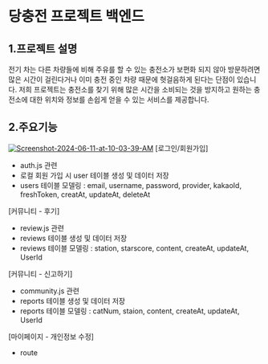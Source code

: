 # 당충전 프로젝트 백엔드

## 1.프로젝트 설명
전기 차는 다른 차량들에 비해 주유를 할 수 있는 충전소가 보편화 되지 않아 방문하려면 많은 시간이 걸린다거나 이미 충전 중인 차량 때문에 헛걸음하게 된다는 단점이 있습니다.
저희 프로젝트는 충전소를 찾기 위해 많은 시간을 소비되는 것을 방지하고 원하는 충전소에 대한 위치와 정보를 손쉽게 얻을 수 있는 서비스를 제공합니다.

## 2.주요기능
<a href="https://ibb.co/nnDtQgT"><img src="https://i.ibb.co/nnDtQgT/Screenshot-2024-06-11-at-10-03-39-AM.png" alt="Screenshot-2024-06-11-at-10-03-39-AM" border="0"></a>
[로그인/회원가입]
- auth.js 관련 
- 로컬 회원 가입 시 user 테이블 생성 및 데이터 저장
- users 테이블 모델링 : email, username, password, provider, kakaoId, freshToken, creatAt, updateAt, deleteAt

[커뮤니티 - 후기]
- review.js 관련
- reviews 테이블 생성 및 데이터 저장
- reviews 테이블 모델링 : station, starscore, content, createAt, updateAt, UserId
  
[커뮤니티 - 신고하기]
- community.js 관련
- reports 테이블 생성 및 데이터 저장
- reports 테이블 모델링 : catNum, staion, content, createAt, updateAt, UserId

[마이페이지 - 개인정보 수정]
- route
